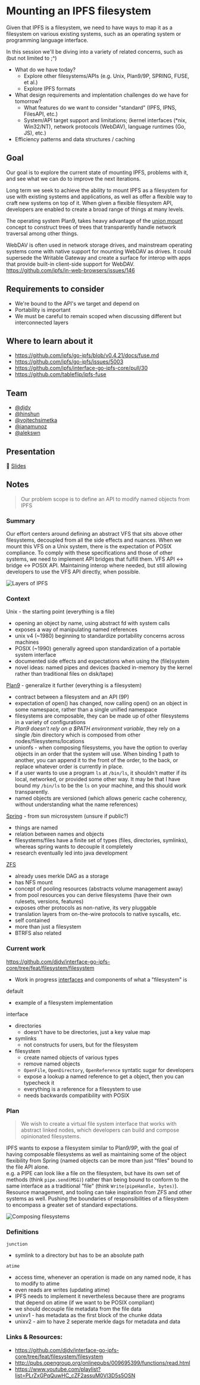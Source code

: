 # Mounting an IPFS filesystem

Given that IPFS is a filesystem, we need to have ways to map it as a filesystem on various existing systems, such as an operating system or programming language interface.

In this session we'll be diving into a variety of related concerns, such as (but not limited to ;^)
 - What do we have today?
   - Explore other filesystems/APIs (e.g. Unix, Plan9/9P, SPRING, FUSE, et al.)
   - Explore IPFS formats
 - What design requirements and implentation challenges do we have for tomorrow?
   - What features do we want to consider "standard" (IPFS, IPNS, FilesAPI, etc.)
   - System/API target support and limitations; (kernel interfaces (\*nix, Win32/NT), network protocols (WebDAV), language runtimes (Go, JS), etc.)
 - Efficiency patterns and data structures / caching

## Goal

Our goal is to explore the current state of mounting IPFS, problems with it, and see what we can do to improve the next iterations.

Long term we seek to achieve the ability to mount IPFS as a filesystem for use with existing systems and applications, as well as offer a flexible way to craft new systems on top of it.
When given a flexible filesystem API, developers are enabled to create a broad range of things at many levels.

The operating system Plan9, takes heavy advantage of the [union mount](https://en.wikipedia.org/wiki/Union_mount) concept to construct trees of trees that transparently handle network traversal among other things.

WebDAV is often used in network storage drives, and mainstream operating systems come with native support for mounting WebDAV as drives. It could supersede the Writable Gateway and create a surface for interop with apps that provide built-in client-side support for WebDAV. https://github.com/ipfs/in-web-browsers/issues/146

## Requirements to consider

- We're bound to the API's we target and depend on
- Portability is important
- We must be careful to remain scoped when discussing different but interconnected layers

## Where to learn about it
- https://github.com/ipfs/go-ipfs/blob/v0.4.21/docs/fuse.md
- https://github.com/ipfs/go-ipfs/issues/5003
- https://github.com/ipfs/interface-go-ipfs-core/pull/30
- https://github.com/tableflip/ipfs-fuse

## Team

* [@djdv](https://github.com/djdv)
* [@hinshun](https://github.com/hinshun)
* [@vojtechsimetka](https://github.com/vojtechsimetka)
* [@ianamunoz](https://github.com/ianamunoz)
* [@alekswn](https://github.com/alekswn)

## Presentation

🎤 [Slides](https://docs.google.com/presentation/d/105KwT6ZmcneywGnvUyww5y-u_GHSY0FFQ0yIXZQf7Y0/edit#slide=id.g5c6a5171f6_0_243)

## Notes

> Our problem scope is to define an API to modify named objects from IPFS

### Summary

Our effort centers around defining an abstract VFS that sits above other filesystems, decoupled from all the side effects and nuances. When we mount this VFS on a Unix system, there is the expectation of POSIX compliance. To comply with these specifications and those of other systems, we need to implement API bridges that fulfill them. VFS API <-> bridge <-> POSIX API. Maintaining interop where needed, but still allowing developers to use the VFS API directly, when possible.

![Layers of IPFS](img/ipfs-layers.svg)

### Context

Unix - the starting point (everything is a file)
- opening an object by name, using abstract fd with system calls
- exposes a way of manipulating named references
- unix v4 (~1980) beginning to standardize portability concerns across machines
- POSIX (~1990) generally agreed upon standardization of a portable system interface
- documented side effects and expectations when using the (file)system
- novel ideas: named pipes and devices (backed in-memory by the kernel rather than traditional files on disk/tape)

[Plan9](https://www.orosk.com/plan-9-filesystem-protocol/) - generalize it further (everything is a filesystem)
  - contract between a filesystem and an API (9P)
  - expectation of open() has changed, now calling open() on an object in some namespace, rather than a single unified namespace
  - filesystems are composable, they can be made up of other filesystems in a variety of configurations
  - *Plan9 doesn't rely on a $PATH environment variable*, they rely on a single /bin directory which is composed from other nodes/filesystems/locations
  - unionfs - when composing filesystems, you have the option to overlay objects in an order that the system will use. When binding 1 path to another, you can append it to the front of the order, to the back, or replace whatever order is currently in place.
  - if a user wants to use a program `ls` at `/bin/ls`, it shouldn't matter if its local, networked, or provided some other way. It may be that I have bound my `/bin/ls` to be the `ls` on your machine, and this should work transparently.
  - named objects are versioned (which allows generic cache coherency, without understanding what the name references)

[Spring](https://en.wikipedia.org/wiki/Spring_(operating_system)#File_system) - from sun microsystem (unsure if public?)
  - things are named
  - relation between names and objects
  - filesystems/files have a finite set of types (files, directories, symlinks), whereas spring wants to decouple it completely
  - research eventually led into java development

[ZFS](http://open-zfs.org/wiki/Main_Page)
  - already uses merkle DAG as a storage
  - has NFS mount
  - concept of pooling resources (abstracts volume management away)
  - from pool resources you can derive filesystems (have their own rulesets, versions, features)
  - exposes other protocols as non-native, its very pluggable
  - translation layers from on-the-wire protocols to native syscalls, etc.
  - self contained
  - more than just a filesystem
  - BTRFS also related

### Current work

https://github.com/djdv/interface-go-ipfs-core/tree/feat/filesystem/filesystem

- Work in progress [interfaces](https://github.com/djdv/interface-go-ipfs-core/blob/feat/filesystem/filesystem/interface/interface.go) and components of what a "filesystem" is

default
  - example of a filesystem implementation

interface
  - directories
    - doesn't have to be directories, just a key value map
  - symlinks
    - not constructs for users, but for the filesystem
  - filesystem
    - create named objects of various types
    - remove named objects
    - `OpenFile`, `OpenDirectory`, `OpenReference` syntatic sugar for developers
    - expose a lookup a named reference to get a object, then you can typecheck it
    - everything is a reference for a filesystem to use
    - needs backwards compatibility with POSIX

### Plan

> We wish to create a virtual file system interface that works with abstract linked nodes, which developers can build and compose opinionated filesystems.

IPFS wants to expose a filesystem similar to Plan9/9P, with the goal of having composable filesystems as well as maintaining some of the object flexibility from Spring (named objects can be more than just "files" bound to the file API alone.  
e.g. a PIPE can look like a file on the filesystem, but have its own set of methods (think `pipe.send(MSG)`) rather than being bound to conform to the same interface as a traditional "file" (think `Write(pipeHandle, bytes)`).  
Resource management, and tooling can take inspiration from ZFS and other systems as well. Pushing the boundaries of responsibilities of a filesystem to encompass a greater set of standard expectations.

![Composing filesystems](img/composing-filesystems.svg)

### Definitions

`junction`
  - symlink to a directory but has to be an absolute path

`atime`
  - access time, whenever an operation is made on any named node, it has to modify to atime
  - even reads are writes (updating atime)
  - IPFS needs to implement it nevertheless because there are programs that depend on atime (if we want to be POSIX compliant)
  - we should decouple file metadata from the file data
  - unixv1 - has metadata as the first block of the chunke ddata
  - unixv2 - aim to have 2 seperate merkle dags for metadata and data

### Links & Resources:
- https://github.com/djdv/interface-go-ipfs-core/tree/feat/filesystem/filesystem
- http://pubs.opengroup.org/onlinepubs/009695399/functions/read.html
- https://www.youtube.com/playlist?list=PLrZxGPqQuwHC_cZF2assuM0Vl3D5s5OSN
